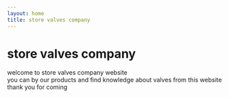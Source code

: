 ```yaml
---
layout: home
title: store valves company
---
```

<h1>store valves company</h1>
welcome to store valves company website
<br>
  you can by our products and find knowledge about valves from this website
  <br>
  thank you for coming